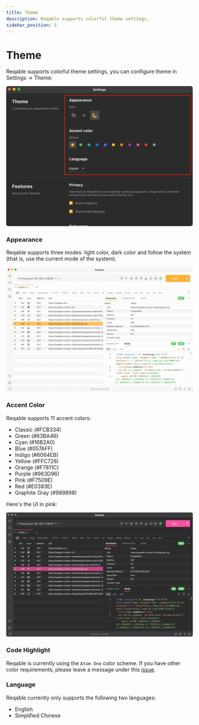 ```yaml
---
title: Theme
description: Reqable supports colorful theme settings.
sidebar_position: 3
---
```


# Theme

Reqable supports colorful theme settings, you can configure theme in Settings -> Theme:

![](arts/settings.png)

### Appearance

Reqable supports three modes: light color, dark color and follow the system (that is, use the current mode of the system).

![](arts/appearence.png)

### Accent Color

Reqable supports 11 accent colors:
- Classic (#FCB334)
- Green (#63BA46)
- Cyan (#16B2A0)
- Blue (#057AFF)
- Indigo (#6064EB)
- Yellow (#FFC726)
- Orange (#F7811C)
- Purple (#963D96)
- Pink (#F7509E)
- Red (#E0383E)
- Graphite Gray (#989898)

Here's the UI in pink:

![](arts/accent.png)

### Code Highlight

Reqable is currently using the `Atom One` color scheme. If you have other color requirements, please leave a message under this [issue](https://github.com/reqable/reqable-app/issues/17).

### Language

Reqable currently only supports the following two languages:
- English
- Simplified Chinese